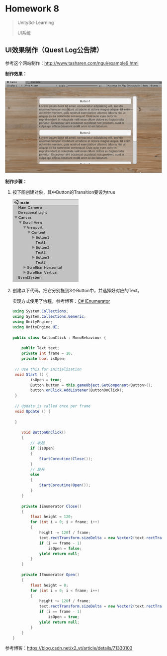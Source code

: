 # Homework 8

> Unity3d-Learning
>
> UI系统

## UI效果制作（Quest Log公告牌）

参考这个网站制作：http://www.tasharen.com/ngui/example9.html

**制作效果：**

![](img/QuestLog.gif)

**制作步骤：**

1. 按下图创建对象，其中Button的Transition要设为true

   ![](img/1.png)

2. 创建以下代码，把它分别拖到3个Button中，并选择好对应的Text。

   实现方式使用了协程，参考博客：[C# IEnumerator](https://blog.csdn.net/qq_30695651/article/details/79105332)

   ```c#
   using System.Collections;
   using System.Collections.Generic;
   using UnityEngine;
   using UnityEngine.UI;
   
   public class ButtonClick : MonoBehaviour {
   
       public Text text;
       private int frame = 10;
       private bool isOpen;
   
   	// Use this for initialization
   	void Start () {
           isOpen = true;
           Button button = this.gameObject.GetComponent<Button>();
           button.onClick.AddListener(ButtonOnClick);
   	}
   	
   	// Update is called once per frame
   	void Update () {
   		
   	}
   
       void ButtonOnClick()
       {
           // 收起
           if (isOpen)
           {
               StartCoroutine(Close());
           }
           // 展开
           else
           {
               StartCoroutine(Open());
           }
       }
   
       private IEnumerator Close()
       {
           float height = 120;
           for (int i = 0; i < frame; i++)
           {
               height -= 120f / frame;
               text.rectTransform.sizeDelta = new Vector2(text.rectTransform.sizeDelta.x, height);
               if (i == frame - 1)
                   isOpen = false;
               yield return null;
           }
       }
   
       private IEnumerator Open()
       {
           float height = 0; 
           for (int i = 0; i < frame; i++)
           {
               height += 120f / frame;
               text.rectTransform.sizeDelta = new Vector2(text.rectTransform.sizeDelta.x, height);
               if (i == frame - 1)
                   isOpen = true;
               yield return null;
           }
       }
   }
   
   ```

参考博客：https://blog.csdn.net/x2_yt/article/details/71330103